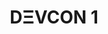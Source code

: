 ﻿---
number: 1
title: DΞVCON 1
description: 'Only a few months after Ethereum came to life, DΞVCON 1 was held in London in November of 2015. Presenters remained hard at work on each piece of the original Ethereum roadmap, early dApp teams took the stage, and supporters teased the early industry adoption that was to arrive soon.'
location: 'London, United Kingdom'
startDate: 2015-11-09
endDate: 2015-11-13
imageUrl: '/assets/images/editions/London.png'
urls:
  - title: Watch
    url: https://archive.devcon.org/archive/watch?edition=1
---
